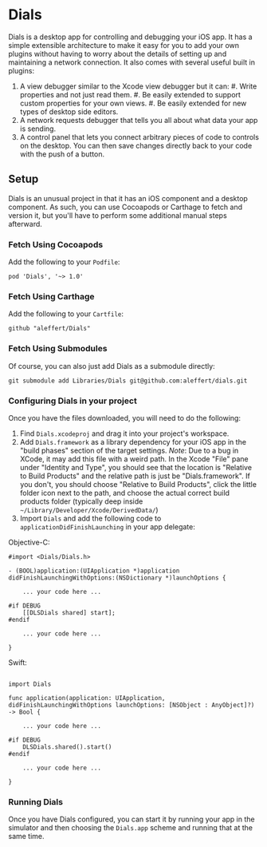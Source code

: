 # Dials
Dials is a desktop app for controlling and debugging your iOS app. It has a simple extensible architecture to make it easy for you to add your own plugins without having to worry about the details of setting up and maintaining a network connection. It also comes with several useful built in plugins:

1. A view debugger similar to the Xcode view debugger but it can:
    #. Write properties and not just read them.
    #. Be easily extended to support custom properties for your own views.
    #. Be easily extended for new types of desktop side editors.
2. A network requests debugger that tells you all about what data your app is sending.
3. A control panel that lets you connect arbitrary pieces of code to controls on the desktop. You can then save changes directly back to your code with the push of a button.


## Setup

Dials is an unusual project in that it has an iOS component and a desktop component. As such, you can use Cocoapods or Carthage to fetch and version it, but you'll have to perform some additional manual steps afterward.

### Fetch Using Cocoapods

Add the following to your ``Podfile``:
```
pod 'Dials', '~> 1.0'
```

### Fetch Using Carthage

Add the following to your ``Cartfile``:
```
github "aleffert/Dials"
```

### Fetch Using Submodules

Of course, you can also just add Dials as a submodule directly:
```
git submodule add Libraries/Dials git@github.com:aleffert/dials.git
```

### Configuring Dials in your project
Once you have the files downloaded, you will need to do the following:

1. Find ``Dials.xcodeproj`` and drag it into your project's workspace.
2. Add ``Dials.framework`` as a library dependency for your iOS app in the "build phases" section of the target settings.  *Note*: Due to a bug in XCode, it may add this file with a weird path. In the Xcode "File" pane under "Identity and Type", you should see that the location is "Relative to Build Products" and the relative path is just be "Dials.framework". If you don't, you should choose "Relative to Build Products", click the little folder icon next to the path, and choose the actual correct build products folder (typically deep inside ``~/Library/Developer/Xcode/DerivedData/``)
3. Import ``Dials`` and add the following code to ``applicationDidFinishLaunching`` in your app delegate:

Objective-C:
```
#import <Dials/Dials.h>

- (BOOL)application:(UIApplication *)application didFinishLaunchingWithOptions:(NSDictionary *)launchOptions {

    ... your code here ...

#if DEBUG
    [[DLSDials shared] start];
#endif

    ... your code here ...

}
```

Swift:
```

import Dials

func application(application: UIApplication, didFinishLaunchingWithOptions launchOptions: [NSObject : AnyObject]?) -> Bool {

    ... your code here ...

#if DEBUG
    DLSDials.shared().start()
#endif

    ... your code here ...

}
```

### Running Dials

Once you have Dials configured, you can start it by running your app in the simulator and then choosing the ``Dials.app`` scheme and running that at the same time.

